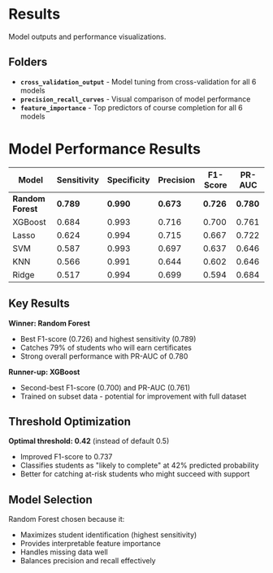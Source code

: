 # Results

Model outputs and performance visualizations.

## Folders

- **`cross_validation_output`** - Model tuning from cross-validation for all 6 models
- **`precision_recall_curves`** - Visual comparison of model performance
- **`feature_importance`** - Top predictors of course completion for all 6 models


# Model Performance Results

| Model | Sensitivity | Specificity | Precision | F1-Score | PR-AUC |
|-------|-------------|-------------|-----------|----------|--------|
| **Random Forest** | **0.789** | **0.990** | **0.673** | **0.726** | **0.780** |
| XGBoost | 0.684 | 0.993 | 0.716 | 0.700 | 0.761 |
| Lasso | 0.624 | 0.994 | 0.715 | 0.667 | 0.722 |
| SVM | 0.587 | 0.993 | 0.697 | 0.637 | 0.646 |
| KNN | 0.566 | 0.991 | 0.644 | 0.602 | 0.646 |
| Ridge | 0.517 | 0.994 | 0.699 | 0.594 | 0.684 |

## Key Results

**Winner: Random Forest**
- Best F1-score (0.726) and highest sensitivity (0.789)
- Catches 79% of students who will earn certificates
- Strong overall performance with PR-AUC of 0.780

**Runner-up: XGBoost**
- Second-best F1-score (0.700) and PR-AUC (0.761)
- Trained on subset data - potential for improvement with full dataset

## Threshold Optimization

**Optimal threshold: 0.42** (instead of default 0.5)
- Improved F1-score to 0.737
- Classifies students as "likely to complete" at 42% predicted probability
- Better for catching at-risk students who might succeed with support

## Model Selection

Random Forest chosen because it:
- Maximizes student identification (highest sensitivity)
- Provides interpretable feature importance
- Handles missing data well
- Balances precision and recall effectively
